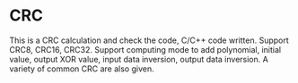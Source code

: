 # CRC
This is a CRC calculation and check the code, C/C++ code written. Support CRC8, CRC16, CRC32. Support computing mode to add polynomial, initial value, output XOR value, input data inversion, output data inversion. A variety of common CRC are also given.
